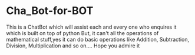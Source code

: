 # Cha_Bot-for-BOT

This is a ChatBot which will assist each and every one who enquires it which is built on top of python
But, it can't all the operations of mathematical stuff,yes it can do basic operations like Addition, Subtraction, Division, Multiplication and so on....
Hope you admire it
